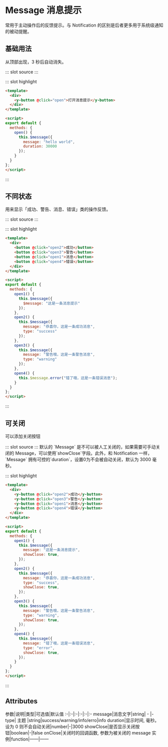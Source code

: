 # Message 消息提示
常用于主动操作后的反馈提示。与 Notification 的区别是后者更多用于系统级通知的被动提醒。

## 基础用法
从顶部出现，3 秒后自动消失。

<demo-block>
::: slot source
<message-test1></message-test1>
:::

::: slot highlight
```html
<template>
  <div>
    <y-button @click="open">打开消息提示</y-button>
  </div>
</template>

<script>
export default {
  methods: {
    open() {
      this.$message({
        message: "hello world",
        duration: 30000
      });
    }
  }
};
</script>

```
:::
</demo-block>

## 不同状态
用来显示「成功、警告、消息、错误」类的操作反馈。

<demo-block>
::: slot source
<message-test2></message-test2>
:::

::: slot highlight
```html
<template>
  <div>
    <button @click="open2">成功</button>
    <button @click="open3">警告</button>
    <button @click="open1">消息</button>
    <button @click="open4">错误</button>
  </div>
</template>

<script>
export default {
  methods: {
    open1() {
      this.$message({
        $message: "这是一条消息提示"
      });
    },
    open2() {
      this.$message({
        message: "恭喜你，这是一条成功消息",
        type: "success"
      });
    },
    open3() {
      this.$message({
        message: "警告哦，这是一条警告消息",
        type: "warning"
      });
    },
    open4() {
      this.$message.error("错了哦，这是一条错误消息");
    }
  }
};
</script>

```
:::
</demo-block>

## 可关闭
可以添加关闭按钮

<demo-block>
::: slot source
<message-test3></message-test3>
:::
默认的 `Message` 是不可以被人工关闭的，如果需要可手动关闭的 Message，可以使用`showClose`字段。此外，和 Notification 一样，`Message` 拥有可控的`duration`，设置0为不会被自动关闭，默认为 3000 毫秒。

::: slot highlight
```html
<template>
  <div>
    <y-button @click="open2">成功</y-button>
    <y-button @click="open3">警告</y-button>
    <y-button @click="open1">消息</y-button>
    <y-button @click="open4">错误</y-button>
  </div>
</template>

<script>
export default {
  methods: {
    open1() {
      this.$message({
        message: "这是一条消息提示",
        showClose: true,
      });
    },
    open2() {
      this.$message({
        message: "恭喜你，这是一条成功消息",
        type: "success",
        showClose: true,
      });
    },
    open3() {
      this.$message({
        message: "警告哦，这是一条警告消息",
        type: "warning",
        showClose: true,
      });
    },
    open4() {
      this.$message({
        message: "错了哦，这是一条错误消息",
        type: "error",
        showClose: true,
      });
    }
  }
};
</script>

```
:::
</demo-block>

## Attributes
参数|说明|类型|可选值|默认值
:-|:-|:-|:-|:-|:-
message|消息文字|string| - |-
type| 主题 |string|success/warning/info/erro|info
duration|显示时间, 毫秒。设为 0 则不会自动关闭|number|-|3000
showClose|是否显示关闭按钮|boolean|-|false
onClose|关闭时的回调函数, 参数为被关闭的 message 实例|function|——|——